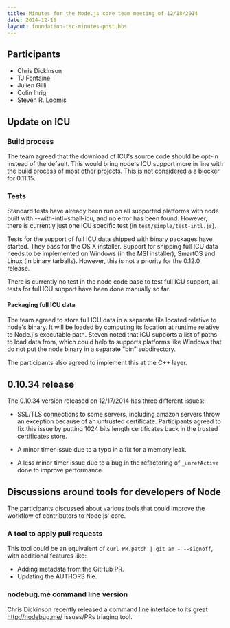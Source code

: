 ```yaml
---
title: Minutes for the Node.js core team meeting of 12/18/2014
date: 2014-12-18
layout: foundation-tsc-minutes-post.hbs
---
```


## Participants

* Chris Dickinson
* TJ Fontaine
* Julien Gilli
* Colin Ihrig
* Steven R. Loomis

## Update on ICU

### Build process

The team agreed that the download of ICU's source code should be opt-in
instead of the default. This would bring node's ICU support more in line with
the build process of most other projects. This is not considered a a blocker
for 0.11.15.

### Tests

Standard tests have already been run on all supported platforms with node
built with --with-intl=small-icu, and no error has been found. However, there
is currently just one ICU specific test (in `test/simple/test-intl.js`).

Tests for the support of full ICU data shipped with binary packages have
started. They  pass for the OS X installer. Support for shipping full ICU data
needs to be implemented on Windows (in the MSI installer), SmartOS and Linux
(in binary tarballs). However, this is not a priority for the 0.12.0 release.

There is currently no test in the node code base to test full ICU support, all
tests for full ICU support have been done manually so far.

#### Packaging full ICU data

The team agreed to store full ICU data in a separate file located relative to
node's binary. It will be loaded by computing its location at runtime relative
to Node.j's executable path. Steven noted that ICU supports a list of paths to
load data from, which could help to supports platforms like Windows that do
not put the node binary in a separate "bin" subdirectory.

The participants also agreed to implement this at the C++ layer.

## 0.10.34 release

The 0.10.34 version released on 12/17/2014 has three different issues:

* SSL/TLS connections to some servers, including amazon servers throw an
exception because of an untrusted certificate. Participants agreed to fix this
issue by putting 1024 bits length certificates back in the trusted
certificates store.

* A minor timer issue due to a typo in a fix for a memory leak.

* A less minor timer issue due to a bug in the refactoring of `_unrefActive`
done to improve performance.

## Discussions around tools for developers of Node

The participants discussed about various tools that could improve the workflow
of contributors to Node.js' core.

### A tool to apply pull requests

This tool could be an equivalent of `curl PR.patch | git am - --signoff`, with
additional features like:

* Adding metadata from the GitHub PR.
* Updating the AUTHORS file.

### nodebug.me command line version

Chris Dickinson recently released a command line interface to its great
http://nodebug.me/ issues/PRs triaging tool.

